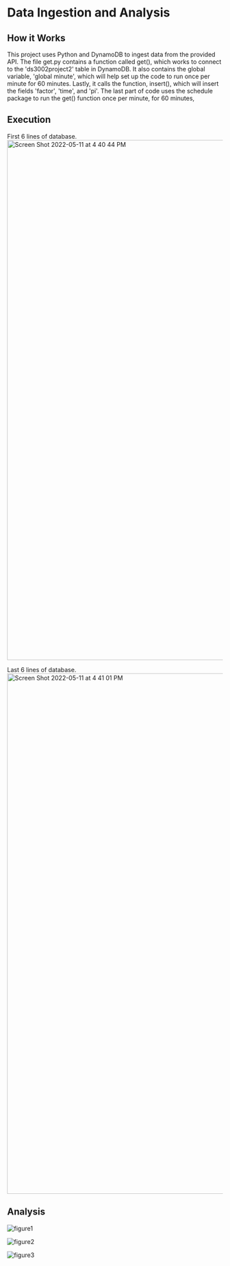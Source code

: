 # Data Ingestion and Analysis

## How it Works 
This project uses Python and DynamoDB to ingest data from the provided API. The file get.py contains a function called get(), which works to connect to the 'ds3002project2' table in DynamoDB. It also contains the global variable, 'global minute', which will help set up the code to run once per minute for 60 minutes. Lastly, it calls the function, insert(), which will insert the fields 'factor', 'time', and 'pi'. The last part of code uses the schedule package to run the get() function once per minute, for 60 minutes, 

## Execution

First 6 lines of database.
<img width="1212" alt="Screen Shot 2022-05-11 at 4 40 44 PM" src="https://user-images.githubusercontent.com/98042008/167944064-cce8f527-fe9c-4b3c-9482-e0e73b27607b.png">

Last 6 lines of database.
<img width="1213" alt="Screen Shot 2022-05-11 at 4 41 01 PM" src="https://user-images.githubusercontent.com/98042008/167944237-bccb7708-18bd-4306-8d51-f7c129342a55.png">

## Analysis
![figure1](https://user-images.githubusercontent.com/98042008/167944449-3b9ee761-2e2c-4f4f-9166-c3cffca74c40.png)


![figure2](https://user-images.githubusercontent.com/98042008/167944478-a864eb6c-78ed-404b-8b71-bf15344a228d.png)


![figure3](https://user-images.githubusercontent.com/98042008/167944499-fc3e54aa-ade1-49a6-a0a5-4476397d4bd4.png)


